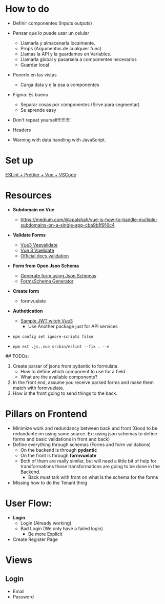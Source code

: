 # How to do
- Definir componentes (Inputs outputs)
- Pensar que lo puede usar un celular
  - Llamarla y almacenarla localmente.
  - Props (Argumentos de cualquier func)
  - Llamas la API y la guardamos en Variables.
  - Llamarla global y pasarsela a componentes necesarios
  - Guardar local
- Ponerlo en las vistas
  - Carga data y e la psa a componentes
- Figma: Es bueno
  - Separar cosas por componentes (Sirve para segmentar)
  - Se aprende easy

- Don't repeat yourself!!!!!!!!!!
- Headers
- Warning with data handling with JavaScript.

# Set up
[ESLint + Prettier + Vue +  VSCode](https://technicallyfletch.com/how-to-setup-eslint-and-prettier-with-vscode-and-vuejs/)

# Resources
- **Subdomain on Vue**
  - https://medium.com/@apalshah/vue-js-how-to-handle-multiple-subdomains-on-a-single-app-cba9b1f916c4
- **Validate Forms**
  - [Vue3 Veevalidate](https://jasonwatmore.com/post/2020/10/01/vue-3-veevalidate-form-validation-example)
  - [Vue 3 Vuelidate](https://medium.com/js-dojo/learn-form-validation-in-vue-3-in-10-minutes-with-vuelidate-8929c5059e66)
  - [Official docs validation](https://es.vuejs.org/v2/cookbook/form-validation.html)
- **Form from Open Json Schema**
  - [Generate form using Json Schemas](https://vuejsfeed.com/blog/generate-forms-using-json-schema-and-vue-js)
  - [FormsSchema Generator](https://bestofvue.com/repo/formschema-native-vuejs-form-generator)
- **Create form**
  - formvuelate
- **Authetication**
  - [Sample JWT witgh Vue3](https://www.bezkoder.com/vue-3-authentication-jwt/)
    - Use Another package just for API services

- `npm config set ignore-scripts false`
- `npm ext .js,.vue srcbin/eslint --fix . --e`

## TODOs:
1. Create parser of jsons from pydantic to formulate.
    - How to define which component to use for a field
    - What are the available components? 
2. In the front end, assume you receive parsed forms and
make them match with formvuelate.
3. How is the front going to send things to the back.

# Pillars on Frontend
- Minimize work and redundancy between back and front (Good to be redundante on using same source. Ex: using json schemas to define forms and basic validations in front and back)
- Define everything through schemas (Forms and form validations)
  - On the backend is through **pydantic**
  - On the front is through **formvuelate**
  - Both of them are really similar, but will need a little bit of help for transformations those transformations are going to be done in the Backend.
    - Back must talk with front on what is the schema for the forms
- Missing how to do the Tenant thing

# User Flow:
- **Login**
  - Login (Already working)
  - Bad Login (We only have a failed login)
    - Be more Explicit
- Create Register Page

# Views

## Login
- Email
- Password